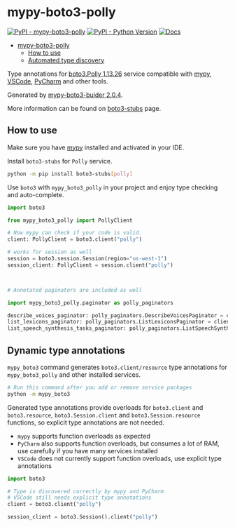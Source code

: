 # mypy-boto3-polly

[![PyPI - mypy-boto3-polly](https://img.shields.io/pypi/v/mypy-boto3-polly.svg?color=blue)](https://pypi.org/project/mypy-boto3-polly)
[![PyPI - Python Version](https://img.shields.io/pypi/pyversions/mypy-boto3-polly.svg?color=blue)](https://pypi.org/project/mypy-boto3-polly)
[![Docs](https://img.shields.io/readthedocs/mypy-boto3-builder.svg?color=blue)](https://mypy-boto3-builder.readthedocs.io/)

- [mypy-boto3-polly](#mypy-boto3-polly)
  - [How to use](#how-to-use)
  - [Automated type discovery](#automated-type-discovery)

Type annotations for
[boto3.Polly 1.13.26](https://boto3.amazonaws.com/v1/documentation/api/1.13.26/reference/services/polly.html#Polly) service
compatible with [mypy](https://github.com/python/mypy), [VSCode](https://code.visualstudio.com/),
[PyCharm](https://www.jetbrains.com/pycharm/) and other tools.

Generated by [mypy-boto3-buider 2.0.4](https://github.com/vemel/mypy_boto3_builder).

More information can be found on [boto3-stubs](https://pypi.org/project/boto3-stubs/) page.

## How to use

Make sure you have [mypy](https://github.com/python/mypy) installed and activated in your IDE.

Install `boto3-stubs` for `Polly` service.

```bash
python -m pip install boto3-stubs[polly]
```

Use `boto3` with `mypy_boto3_polly` in your project and enjoy type checking and auto-complete.

```python
import boto3

from mypy_boto3_polly import PollyClient

# Now mypy can check if your code is valid.
client: PollyClient = boto3.client("polly")

# works for session as well
session = boto3.session.Session(region="us-west-1")
session_client: PollyClient = session.client("polly")



# Annotated paginators are included as well

import mypy_boto3_polly.paginator as polly_paginators

describe_voices_paginator: polly_paginators.DescribeVoicesPaginator = client.get_paginator("describe_voices")
list_lexicons_paginator: polly_paginators.ListLexiconsPaginator = client.get_paginator("list_lexicons")
list_speech_synthesis_tasks_paginator: polly_paginators.ListSpeechSynthesisTasksPaginator = client.get_paginator("list_speech_synthesis_tasks")
```

## Dynamic type annotations

`mypy_boto3` command generates `boto3.client/resource` type annotations for
`mypy_boto3_polly` and other installed services.

```bash
# Run this command after you add or remove service packages
python -m mypy_boto3
```

Generated type annotations provide overloads for `boto3.client` and `boto3.resource`,
`boto3.Session.client` and `boto3.Session.resource` functions,
so explicit type annotations are not needed.

- `mypy` supports function overloads as expected
- `PyCharm` also supports function overloads, but consumes a lot of RAM, use carefully if you have many services installed
- `VSCode` does not currently support function overloads, use explicit type annotations

```python
import boto3

# Type is discovered correctly by mypy and PyCharm
# VSCode still needs explicit type annotations
client = boto3.client("polly")

session_client = boto3.Session().client("polly")
```